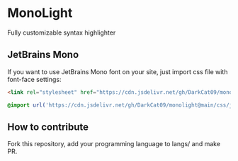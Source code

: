 # MonoLight
Fully customizable syntax highlighter

## JetBrains Mono
If you want to use JetBrains Mono font on your site, just import css file with font-face settings:
```html
<link rel="stylesheet" href="https://cdn.jsdelivr.net/gh/DarkCat09/monolight@main/css/jetbrainsmono.css" />
```
```css
@import url('https://cdn.jsdelivr.net/gh/DarkCat09/monolight@main/css/jetbrainsmono.css');
```

## How to contribute
Fork this repository, add your programming language to langs/ and make PR.
